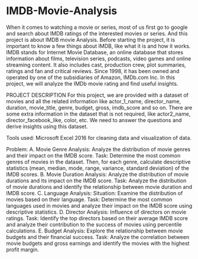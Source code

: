 # IMDB-Movie-Analysis
When it comes to watching a movie or series, most of us first go to google and search about IMDB ratings of the interested movies or series. And this project is about IMDB movie Analysis. Before starting the project, it is important to know a few things about IMDB, like what it is and how it works.
IMDB stands for Internet Movie Database, an online database that stores information about films, television series, podcasts, video games and online streaming content. It also includes cast, production crew, plot summaries, ratings and fan and critical reviews. Since 1998, it has been owned and operated by one of the subsidiaries of Amazon, IMDb.com Inc.
In this project, we will analyze the IMDb movie rating and find useful insights. 

PROJECT DESCRIPTION
For this project, we are provided with a dataset of movies and all the related information like actor_1_name, director_name, duration, movie_title, genre, budget, gross, imdb_score and so on. There are some extra information in the dataset that is not required, like actor2_name, director_facebook_like, color, etc.
We need to answer the questions and derive insights using this dataset.

Tools used:
Microsoft Excel 2016 for cleaning data and visualization of data.


Problem:
A. Movie Genre Analysis: Analyze the distribution of movie genres and their impact on the IMDB score.
Task: Determine the most common genres of movies in the dataset. Then, for each genre, calculate descriptive statistics (mean, median, mode, range, variance, standard deviation) of the IMDB scores.
B. Movie Duration Analysis: Analyze the distribution of movie durations and its impact on the IMDB score.
Task: Analyze the distribution of movie durations and identify the relationship between movie duration and IMDB score.
C. Language Analysis: Situation: Examine the distribution of movies based on their language.
Task: Determine the most common languages used in movies and analyze their impact on the IMDB score using descriptive statistics.
 D. Director Analysis: Influence of directors on movie ratings.
Task: Identify the top directors based on their average IMDB score and analyze their contribution to the success of movies using percentile calculations.
E. Budget Analysis: Explore the relationship between movie budgets and their financial success.
Task: Analyze the correlation between movie budgets and gross earnings and identify the movies with the highest profit margin.

